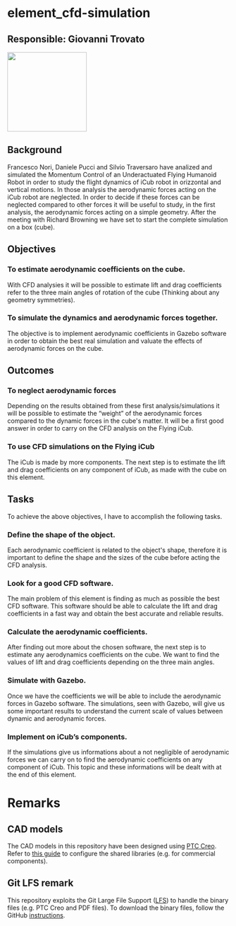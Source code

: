 # element_cfd-simulation
## Responsible: Giovanni Trovato
<img src="https://github.com/GiovanniTrovato.png" width="180">

## Background
Francesco Nori, Daniele Pucci and Silvio Traversaro have analized and simulated the Momentum Control of an Underactuated Flying Humanoid Robot in order to study the flight dynamics of iCub robot in orizzontal and vertical motions.
In those analysis the aerodynamic forces acting on the iCub robot are neglected. In order to decide if these forces can be neglected compared to other forces it will be useful to study, in the first analysis, the aerodynamic forces acting on a simple geometry.
After the meeting with Richard Browning we have set to start the complete simulation on a box (cube).  

## Objectives

### To estimate aerodynamic coefficients on the cube.
 With CFD analysies it will be possible to estimate lift and drag coefficients refer to the three main angles of rotation of the cube (Thinking about any geometry symmetries).

### To simulate the dynamics and aerodynamic forces together.
The objective is to implement aerodynamic coefficients in Gazebo software in order to obtain the best real simulation and valuate the effects of aerodynamic forces on the cube.

## Outcomes

### To neglect aerodynamic forces
Depending on the results obtained from these first analysis/simulations it will be possible to estimate the “weight” of the aerodynamic forces compared to the dynamic forces in the cube's matter. It will be a first good answer in order to carry on the CFD analysis on the Flying iCub.

### To use CFD simulations on the Flying iCub
The iCub is made by more components. The next step is to estimate the lift and drag coefficients on any component of iCub, as made with the cube on this element.

## Tasks
To achieve the above objectives, I have to accomplish the following tasks.

### Define the shape of the object.
Each aerodynamic coefficient is related to the object's shape, therefore it is important to define the shape and the sizes of the cube before acting the CFD analysis.

### Look for a good CFD software.
The main problem of this element is finding as much as possible the best CFD software. This software should be able to calculate the lift and drag coefficients in a fast way and obtain the best accurate and reliable results.

### Calculate the aerodynamic coefficients.
After finding out more about the chosen software, the next step is to estimate any aerodynamics coefficients on the cube. We want to find the values of lift and drag coefficients depending on the three main angles.

### Simulate with Gazebo.
Once we have the coefficients we will be able to include the aerodynamic forces in Gazebo software. The simulations, seen with Gazebo, will give us some important results to understand the current scale of values between dynamic and aerodynamic forces.

### Implement on iCub’s components.
If the simulations give us informations about a not negligible of aerodynamic forces we can carry on to find the aerodynamic coefficients on any component of iCub. This topic and these informations will be dealt with at the end of this element.

# Remarks
## CAD models
The CAD models in this repository have been designed using [PTC Creo](https://www.ptc.com/en/products/cad/creo). Refer to [this guide](https://github.com/loc2/loc2-commons/wiki/Setup-PTC-Creo) to configure the shared libraries (e.g. for commercial components).

## Git LFS remark
This repository exploits the Git Large File Support ([LFS][1]) to handle the binary files (e.g. PTC Creo and PDF files). To download the binary files, follow the GitHub [instructions][2].

[1]:https://git-lfs.github.com/
[2]:https://help.github.com/articles/installing-git-large-file-storage/
